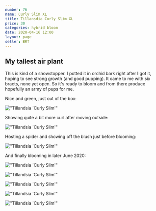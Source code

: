 ```yaml
---
number: 76
name: Curly Slim XL
title: Tillansdia Curly Slim XL
price: 30
categories: hybrid bloom
date: 2020-04-16 12:00
layout: page
seller: BRT
---
```

## My tallest air plant

This is kind of a showstopper. I potted it in orchid bark right after I got it, hoping to see strong growth (and good pupping). It came to me with six bracts, none yet open. So it's ready to bloom and from there produce hopefully an army of pups for me.

Nice and green, just out of the box:

!["Tillandsia 'Curly Slim'"](/i/IMG_6071.jpeg "Tillandsia 'Curly Slim'")

Showing quite a bit more curl after moving outside:

!["Tillandsia 'Curly Slim'"](/i/IMG_6292.jpeg "Tillandsia 'Curly Slim'")

Hosting a spider and showing off the blush just before blooming:

!["Tillandsia 'Curly Slim'"](/i/IMG_6432.jpeg "Tillandsia 'Curly Slim'")

And finally blooming in later June 2020:

!["Tillandsia 'Curly Slim'"](/i/IMG_0082.jpeg "Tillandsia 'Curly Slim'")

!["Tillandsia 'Curly Slim'"](/i/IMG_0085.jpeg "Tillandsia 'Curly Slim'")

!["Tillandsia 'Curly Slim'"](/i/IMG_0219.jpeg "Tillandsia 'Curly Slim'")

!["Tillandsia 'Curly Slim'"](/i/IMG_0226.jpeg "Tillandsia 'Curly Slim'")

!["Tillandsia 'Curly Slim'"](/i/IMG_6077.jpeg "Tillandsia 'Curly Slim'")

